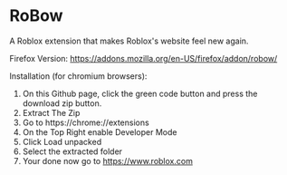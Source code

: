 # RoBow
A Roblox extension that makes Roblox's website feel new again.


Firefox Version: https://addons.mozilla.org/en-US/firefox/addon/robow/


Installation (for chromium browsers):
1. On this Github page, click the green code button and press the download zip button.
2. Extract The Zip
4. Go to https://chrome://extensions
5. On the Top Right enable Developer Mode
6. Click Load unpacked
7. Select the extracted folder
8. Your done now go to https://www.roblox.com
